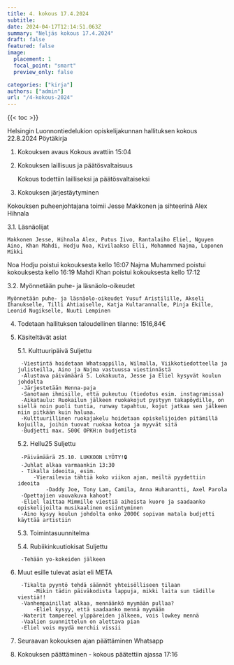 ```yaml
---
title: 4. kokous 17.4.2024
subtitle: 
date: 2024-04-17T12:14:51.063Z
summary: "Neljäs kokous 17.4.2024"
draft: false
featured: false
image:
  placement: 1
  focal_point: "smart"
  preview_only: false

categories: ["kirja"]
authors: ["admin"]
url: "/4-kokous-2024"
---
```

{{< toc >}}

Helsingin Luonnontiedelukion opiskelijakunnan hallituksen kokous 22.8.2024
Pöytäkirja

1. Kokouksen avaus Kokous avattiin 15:04

2. Kokouksen laillisuus ja päätösvaltaisuus

	Kokous todettiin lailliseksi ja päätösvaltaiseksi

3. Kokouksen järjestäytyminen

Kokouksen puheenjohtajana toimii Jesse Makkonen ja sihteerinä Alex Hihnala

3.1. Läsnäolijat

	Makkonen Jesse, Hihnala Alex, Putus Iivo, Rantalaiho Eliel, Nguyen Aino, Khan Mahdi, Hodju Noa, Kivilaakso Elli, Mohammed Najma, Loponen Mikki

Noa Hodju poistui kokouksesta kello 16:07
Najma Muhammed poistui kokouksesta kello 16:19
Mahdi Khan poistui kokouksesta kello 17:12

3.2. Myönnetään  puhe- ja läsnäolo-oikeudet

	Myönnetään puhe- ja läsnäolo-oikeudet Yusuf Aristilille, Akseli Ihanukselle, Tilli Ahtiaiselle, Katja Kultarannalle, Pinja Ekille, Leonid Nugikselle, Nuuti Lempinen

4. Todetaan hallituksen taloudellinen tilanne: 1516,84€

5. Käsiteltävät asiat

	5.1. Kulttuuripäivä Suljettu

 		-Viestintä hoidetaan Whatsappilla, Wilmalla, Viikkotiedotteella ja julisteilla, Aino ja Najma vastuussa viestinnästä
		-Alustava päivämäärä 5. Lokakuuta, Jesse ja Eliel kysyvät koulun johdolta
		-Järjestetään Henna-paja
		-Sanotaan ihmisille, että pukeutuu (tiedotus esim. instagramissa)
		-Aikataulu: Ruokailun jälkeen ruokakojut pystyyn takapöydille, on siellä noin puoli tuntia, runway tapahtuu, kojut jatkaa sen jälkeen niin pitkään kuin haluaa. 
		-Kulttuurillinen ruokajakelu hoidetaan opiskelijoiden pitämillä kojuilla, joihin tuovat ruokaa kotoa ja myyvät sitä 
		-Budjetti max. 500€ OPKH:n budjetista

	5.2. Hellu25 Suljettu

		-Päivämäärä 25.10. LUKKOON LYÖTY!🔒
		-Juhlat alkaa varmaankin 13:30
		- Tikalla ideoita, esim.
			-Vierailevia tähtiä koko viikon ajan, meiltä pyydettiin ideoita
				-Daddy Joe, Tony Lam, Camila, Anna Huhanantti, Axel Parola
		-Opettajien vauvakuva kahoot?
		-Eliel laittaa Mimmille viestiä aiheista kuoro ja saadaanko opiskelijoilta musikaalinen esiintyminen
		-Aino kysyy koulun johdolta onko 2000€ sopivan matala budjetti käyttää artistiin

	5.3. Toimintasuunnitelma  
	
	5.4. Rubiikinkuutiokisat Suljettu

		-Tehään yo-kokeiden jälkeen

6. Muut esille tulevat asiat eli META

		-Tikalta pyyntö tehdä säännöt yhteisölliseen tilaan
			-Mikin tädin päiväkodista lappuja, mikki laita sun tädille viestiä!! 
		-Vanhempainillat alkaa, mennäänkö myymään pullaa?
			-Eliel kysyy, että saadaanko mennä myymään
		-Waterit tampereel ylppäreiden jälkeen, vois lowkey mennä
		-Vaalien suunnittelun on alettava pian
		-Eliel vois myydä merchii vissii

7. Seuraavan kokouksen ajan päättäminen
Whatsapp

8. Kokouksen päättäminen - kokous päätettiin ajassa 17:16

